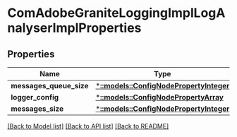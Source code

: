 # ComAdobeGraniteLoggingImplLogAnalyserImplProperties

## Properties
Name | Type | Description | Notes
------------ | ------------- | ------------- | -------------
**messages_queue_size** | [***::models::ConfigNodePropertyInteger**](configNodePropertyInteger.md) |  | [optional] 
**logger_config** | [***::models::ConfigNodePropertyArray**](configNodePropertyArray.md) |  | [optional] 
**messages_size** | [***::models::ConfigNodePropertyInteger**](configNodePropertyInteger.md) |  | [optional] 

[[Back to Model list]](../README.md#documentation-for-models) [[Back to API list]](../README.md#documentation-for-api-endpoints) [[Back to README]](../README.md)


